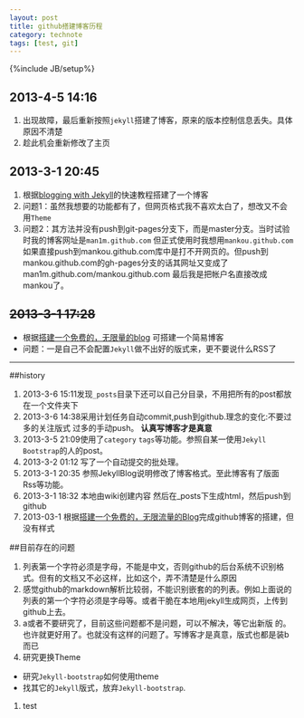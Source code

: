 ```yaml
--- 
layout: post
title: github搭建博客历程
category: technote
tags: [test, git]
--- 
```

{%include JB/setup%}
## 2013-4-5 14:16
1. 出现故障，最后重新按照`jekyll`搭建了博客，原来的版本控制信息丢失。具体原因不清楚
1. 趁此机会重新修改了主页
## 2013-3-1 20:45
1. 根据[blogging with Jekyll](http://jekyllbootstrap.com/)的快速教程搭建了一个博客
1. 问题1：虽然我想要的功能都有了，但网页格式我不喜欢太白了，想改又不会用`Theme`
1. 问题2：其方法并没有push到git-pages分支下，而是master分支。当时试验时我的博客网址是`man1m.github.com` 但正式使用时我想用`mankou.github.com` 如果直接push到mankou.github.com库中是打不开网页的。但push到mankou.github.com的gh-pages分支的话其网址又变成了man1m.github.com/mankou.github.com 最后我是把帐户名直接改成mankou了。

## <s>2013-3-1 17:28</s>
 * 根据[搭建一个免费的，无限量的blog](http://www.ruanyifeng.com/blog/2012/08/blogging_with_jekyll.html) 可搭建一个简易博客
 * 问题：一是自己不会配置`Jekyll`做不出好的版式来，更不要说什么RSS了

---

##history
1. 2013-3-6 15:11发现`_posts`目录下还可以自己分目录，不用把所有的post都放在一个文件夹下
1. 2013-3-6 14:38采用计划任务自动commit,push到github.理念的变化:不要过多的关注版式 过多的手动push。 **认真写博客才是真意**
1. 2013-3-5 21:09使用了`category` `tags`等功能。参照自某一使用`Jekyll Bootstrap`的人的post。
1. 2013-3-2 01:12 写了一个自动提交的批处理。
1. 2013-3-1 20:35 参照JekyllBlog说明修改了博客格式。至此博客有了版面 Rss等功能。
1. 2013-3-1 18:32 本地由wiki创建内容 然后在_posts下生成html，然后push到github
1. 2013-03-1 根据[搭建一个免费的，无限流量的Blog](http://www.ruanyifeng.com/blog/2012/08/blogging_with_jekyll.html)完成github博客的搭建，但没有样式 

##目前存在的问题
1. 列表第一个字符必须是字母，不能是中文，否则github的后台系统不识别格式。但有的文档又不必这样，比如这个，弄不清楚是什么原因
1. 感觉github的markdown解析比较弱，不能识别嵌套的的列表。例如上面说的列表的第一个字符必须是字母等。或者干脆在本地用jekyll生成网页，上传到github上去。
1. a或者不要研究了，目前这些问题都不是问题，可以不解决，等它出新版 的。也许就更好用了。也就没有这样的问题了。写博客才是真意，版式也都是装b而已
1. 研究更换Theme
 * 研究`Jekyll-bootstrap`如何使用theme
 * 找其它的`Jekyll`版式，放弃`Jekyll-bootstrap`.
1. test
